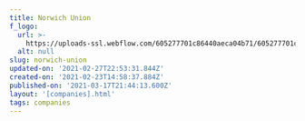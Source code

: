 ```yaml
---
title: Norwich Union
f_logo:
  url: >-
    https://uploads-ssl.webflow.com/605277701c86440aeca04b71/605277701c86443620a04c99_norwichwhite.png
  alt: null
slug: norwich-union
updated-on: '2021-02-27T22:53:31.844Z'
created-on: '2021-02-23T14:58:37.884Z'
published-on: '2021-03-17T21:44:13.600Z'
layout: '[companies].html'
tags: companies
---
```



